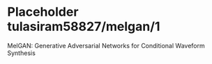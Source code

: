 # Placeholder tulasiram58827/melgan/1
MelGAN: Generative Adversarial Networks for Conditional Waveform Synthesis

<!-- dataset: ljspeech -->
<!-- task: audio-speech-synthesis -->
<!-- network-architecture: other -->
<!-- fine-tunable: false -->
<!-- license: apache-2.0 -->

